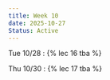 ```yaml
---
title: Week 10
date: 2025-10-27
Status: Active
---
```


Tue 10/28
: {% lec 16 tba %}


Thu 10/30
: {% lec 17 tba %}